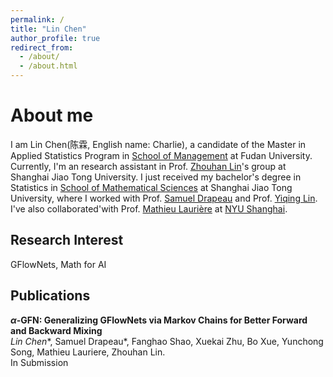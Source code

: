 ```yaml
---
permalink: /
title: "Lin Chen"
author_profile: true
redirect_from: 
  - /about/
  - /about.html
---
```


<script>
MathJax = {
  tex: {
    inlineMath: [['$', '$'], ['\\(', '\\)']]
  }
};
</script>
<script src="https://cdn.jsdelivr.net/npm/mathjax@3/es5/tex-chtml.js" async></script>


About me
=====

I am Lin Chen(陈霖, English name: Charlie), a candidate of the Master in Applied Statistics Program in [School of Management](https://www.fdsm.fudan.edu.cn/en/) at Fudan University. Currently, I'm an research assistant in Prof. [Zhouhan Lin](https://hantek.github.io/)'s group at Shanghai Jiao Tong University. I just received my bachelor's degree in Statistics in [School of Mathematical Sciences](https://www.math.sjtu.edu.cn/Default/index) at Shanghai Jiao Tong University, where I worked with Prof. [Samuel Drapeau](https://www.samuel-drapeau.info/) and Prof. [Yiqing Lin](https://www.math.sjtu.edu.cn/Default/teachershow/tags/MDAwMDAwMDAwMLKIdpc). I've also collaborated'with Prof. [Mathieu Laurière](https://mlauriere.github.io/) at [NYU Shanghai](https://shanghai.nyu.edu/). 



## Research Interest


GFlowNets, Math for AI

## Publications


**$\alpha$-GFN: Generalizing GFlowNets via Markov Chains for Better Forward and Backward Mixing**  
*Lin Chen*\*, Samuel Drapeau\*, Fanghao Shao, Xuekai Zhu, Bo Xue, Yunchong Song, Mathieu Lauriere, Zhouhan Lin.  
In Submission




